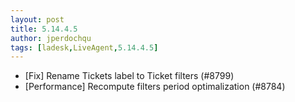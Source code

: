 ```yaml
---
layout: post
title: 5.14.4.5
author: jperdochqu
tags: [ladesk,LiveAgent,5.14.4.5]
---
```


- [Fix] Rename Tickets label to Ticket filters (#8799)
- [Performance] Recompute filters period optimalization (#8784)
